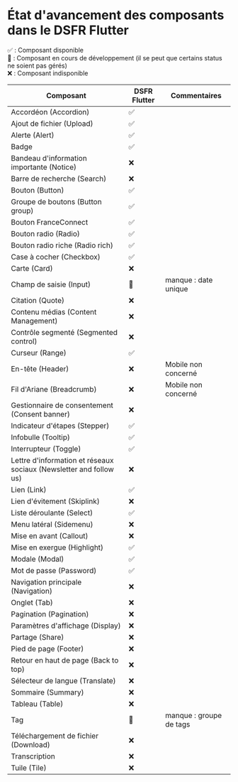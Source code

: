 # État d'avancement des composants dans le DSFR Flutter

✅ : Composant disponible  
🚧 : Composant en cours de développement (il se peut que certains status ne soient pas gérés)  
❌ : Composant indisponible  


| Composant                                                          | DSFR Flutter | Commentaires                                                       |
|--------------------------------------------------------------------|--------------|--------------------------------------------------------------------|
| Accordéon (Accordion)                                              | ✅            |                                                                    |
| Ajout de fichier (Upload)                                          | ✅            |                                                                    |
| Alerte (Alert)                                                     | ✅            |                                                                    |
| Badge                                                              | ✅            |                                                                    |
| Bandeau d'information importante (Notice)                          | ❌            |                                                                    |
| Barre de recherche (Search)                                        | ❌            |                                                                    |
| Bouton (Button)                                                    | ✅            |                                                                    |
| Groupe de boutons (Button group)                                   | ✅            |                                                                    |
| Bouton FranceConnect                                               | ✅            |                                                                    |
| Bouton radio (Radio)                                               | ✅            |                                                                    |
| Bouton radio riche (Radio rich)                                    | ✅            |                                                                    |
| Case à cocher (Checkbox)                                           | ✅            |                                                                    |
| Carte (Card)                                                       | ❌            |                                                                    |
| Champ de saisie (Input)                                            | 🚧           | manque : date unique                                               |
| Citation (Quote)                                                   | ❌            |                                                                    |
| Contenu médias (Content Management)                                | ❌            |                                                                    |
| Contrôle segmenté (Segmented control)                              | ❌            |                                                                    |
| Curseur (Range)                                                    | ✅            |                                                                    |
| En-tête (Header)                                                   | ❌            | Mobile non concerné                                                |
| Fil d'Ariane (Breadcrumb)                                          | ❌            | Mobile non concerné                                                |
| Gestionnaire de consentement (Consent banner)                      | ❌            |                                                                    |
| Indicateur d'étapes (Stepper)                                      | ✅            |                                                                    |
| Infobulle (Tooltip)                                                | ✅            |                                                                    |
| Interrupteur (Toggle)                                              | ✅️           |                                                                    |
| Lettre d'information et réseaux sociaux (Newsletter and follow us) | ❌            |                                                                    |
| Lien (Link)                                                        | ✅            |                                                                    |
| Lien d'évitement (Skiplink)                                        | ❌            |                                                                    |
| Liste déroulante (Select)                                          | ✅            |                                                                    |
| Menu latéral (Sidemenu)                                            | ❌            |                                                                    |
| Mise en avant (Callout)                                            | ❌            |                                                                    |
| Mise en exergue (Highlight)                                        | ✅            |                                                                    |
| Modale (Modal)                                                     | ✅            |                                                                    |
| Mot de passe (Password)                                            | ✅            |                                                                    |
| Navigation principale (Navigation)                                 | ❌            |                                                                    |
| Onglet (Tab)                                                       | ❌            |                                                                    |
| Pagination (Pagination)                                            | ❌            |                                                                    |
| Paramètres d'affichage (Display)                                   | ❌            |                                                                    |
| Partage (Share)                                                    | ❌            |                                                                    |
| Pied de page (Footer)                                              | ❌            |                                                                    |
| Retour en haut de page (Back to top)                               | ❌            |                                                                    |
| Sélecteur de langue (Translate)                                    | ❌            |                                                                    |
| Sommaire (Summary)                                                 | ❌            |                                                                    |
| Tableau (Table)                                                    | ❌            |                                                                    |
| Tag                                                                | 🚧           | manque : groupe de tags                                            |
| Téléchargement de fichier (Download)                               | ❌            |                                                                    |
| Transcription                                                      | ❌            |                                                                    |
| Tuile (Tile)                                                       | ❌            |                                                                    |
